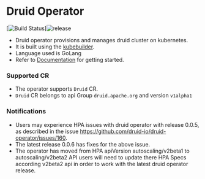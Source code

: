 # Druid Operator
[![Build Status](https://github.com/druid-io/druid-operator/actions/workflows/docker-image.yml/badge.svg)]![release](https://badgen.net/github/release/druid-io/druid-operator/)
- Druid operator provisions and manages druid cluster on kubernetes. 
- It is built using the [kubebuilder](https://github.com/kubernetes-sigs/kubebuilder).
- Language used is GoLang 
- Refer to [Documentation](./docs/README.md) for getting started.

### Supported CR
- The operator supports ```Druid``` CR.
- ```Druid``` CR belongs to api Group ```druid.apache.org``` and version ```v1alpha1```

### Notifications
- Users may experience HPA issues with druid operator with release 0.0.5, as described in the issue https://github.com/druid-io/druid-operator/issues/160. 
- The latest release 0.0.6 has fixes for the above issue.
- The operator has moved from HPA apiVersion autoscaling/v2beta1 to autoscaling/v2beta2 API users will need to update there HPA Specs according v2beta2 api in order to work with the latest druid operator release.
